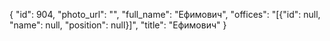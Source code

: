 {
    "id": 904,
    "photo_url": "",
    "full_name": "Ефимович",
    "offices": "[{\"id\": null, \"name\": null, \"position\": null}]",
    "title": "Ефимович"
}
